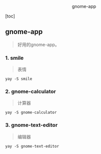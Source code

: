 <center>gnome-app</center>





[toc]









## gnome-app

> 好用的gnome-app。





### 1. smile

> 表情

```shell
yay -S smile
```





### 2. gnome-calculator

> 计算器

```shell
yay -S gnome-calculator
```



### 3. gnome-text-editor

> 编辑器

```shell
yay -S gnome-text-editor
```

